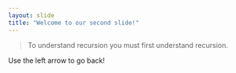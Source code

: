 ```yaml
---
layout: slide
title: "Welcome to our second slide!"
---
```

> To understand recursion you must first understand recursion.

Use the left arrow to go back!
